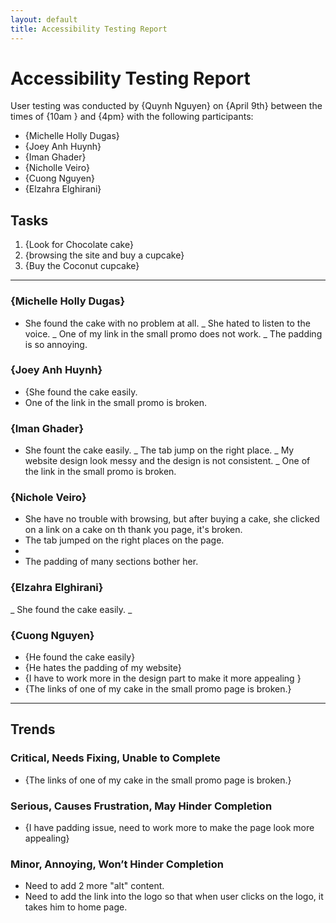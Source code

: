 ```yaml
---
layout: default
title: Accessibility Testing Report
---
```

# Accessibility Testing Report

User testing was conducted by {Quynh Nguyen} on {April 9th} between the times of {10am } and {4pm} with the following participants:

- {Michelle Holly Dugas}
- {Joey Anh Huynh}
- {Iman Ghader}
- {Nicholle Veiro}
- {Cuong Nguyen}
- {Elzahra Elghirani}

## Tasks

1. {Look for Chocolate cake}
2. {browsing the site and buy a cupcake}
3. {Buy the Coconut cupcake}

---

### {Michelle Holly Dugas}
- She found the cake with no problem at all.
_ She hated to listen to the voice.
_ One of my link in the small promo does not work.
_ The padding is so annoying.


### {Joey Anh Huynh}

- {She found the cake easily.
- One of the link in the small promo is broken.

### {Iman Ghader}
- She fount the cake easily.
_ The tab jump on the right place.
_ My website design look messy and the design is not consistent.
_ One of the link in the small promo is broken.


### {Nichole Veiro}

- She have no trouble with browsing, but after buying a cake, she clicked on a link on a cake on th thank you page, it's broken.
- The tab jumped on the right places on the page.
-
- The padding of many sections bother her.

### {Elzahra Elghirani}
_ She found the cake easily.
_

### {Cuong Nguyen}

- {He found the cake easily}
- {He hates the padding of my website}
- {I have to work more in the design part to make it more appealing }
- {The links of one of my cake in the small promo page is broken.}


---

## Trends

### Critical, Needs Fixing, Unable to Complete

- {The links of one of my cake in the small promo page is broken.}


### Serious, Causes Frustration, May Hinder Completion

- {I have padding issue, need to work more to make the page look more appealing}


### Minor, Annoying, Won’t Hinder Completion

- Need to add 2 more "alt" content.
- Need to add the link into the logo so that when user clicks on the logo, it takes him to home page.


